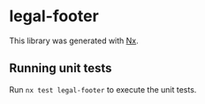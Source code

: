 # legal-footer

This library was generated with [Nx](https://nx.dev).

## Running unit tests

Run `nx test legal-footer` to execute the unit tests.
